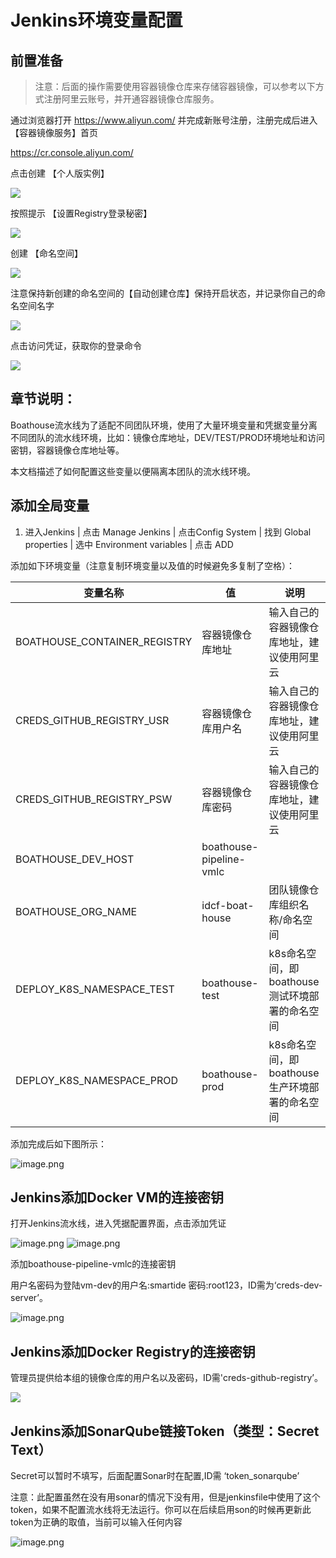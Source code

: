 # Jenkins环境变量配置

## 前置准备



> 注意：后面的操作需要使用容器镜像仓库来存储容器镜像，可以参考以下方式注册阿里云账号，并开通容器镜像仓库服务。

通过浏览器打开 https://www.aliyun.com/ 并完成新账号注册，注册完成后进入 【容器镜像服务】首页


https://cr.console.aliyun.com/

点击创建 【个人版实例】

![](images/20221028222918.png)  

按照提示 【设置Registry登录秘密】

![](images/20221028222931.png)  

创建 【命名空间】

![](images/20221028222944.png)  

注意保持新创建的命名空间的【自动创建仓库】保持开启状态，并记录你自己的命名空间名字

![](images/20221028223002.png)  

点击访问凭证，获取你的登录命令

![](images/20221028223030.png)  

## 章节说明：

Boathouse流水线为了适配不同团队环境，使用了大量环境变量和凭据变量分离不同团队的流水线环境，比如：镜像仓库地址，DEV/TEST/PROD环境地址和访问密钥，容器镜像仓库地址等。

本文档描述了如何配置这些变量以便隔离本团队的流水线环境。

## 添加全局变量

1. 进入Jenkins | 点击 Manage Jenkins | 点击Config System | 找到 Global properties | 选中 Environment variables | 点击 ADD

添加如下环境变量（注意复制环境变量以及值的时候避免多复制了空格）：


| 变量名称 | 值 | 说明  |
| ------------ | --------- | --------- |
| BOATHOUSE_CONTAINER_REGISTRY  | 容器镜像仓库地址 | 输入自己的容器镜像仓库地址，建议使用阿里云 |
| CREDS_GITHUB_REGISTRY_USR  | 容器镜像仓库用户名|输入自己的容器镜像仓库地址，建议使用阿里云 |
| CREDS_GITHUB_REGISTRY_PSW  | 容器镜像仓库密码| 输入自己的容器镜像仓库地址，建议使用阿里云 |
| BOATHOUSE_DEV_HOST  | boathouse-pipeline-vmlc  |
| BOATHOUSE_ORG_NAME | idcf-boat-house  | 团队镜像仓库组织名称/命名空间 |
| DEPLOY_K8S_NAMESPACE_TEST | boathouse-test | k8s命名空间，即boathouse测试环境部署的命名空间 |
| DEPLOY_K8S_NAMESPACE_PROD | boathouse-prod | k8s命名空间，即boathouse生产环境部署的命名空间 |


添加完成后如下图所示：

![image.png](images/jenkins-add-envs.png)

## Jenkins添加Docker VM的连接密钥

打开Jenkins流水线，进入凭据配置界面，点击添加凭证

![image.png](images/2021-10-14_9-13-09.png)
![image.png](images/2021-10-14_10-34-30.png)

添加boathouse-pipeline-vmlc的连接密钥

用户名密码为登陆vm-dev的用户名:smartide 密码:root123，ID需为‘creds-dev-server’。

![image.png](images/teamguide-cd-02.png)

## Jenkins添加Docker Registry的连接密钥

管理员提供给本组的镜像仓库的用户名以及密码，ID需'creds-github-registry’。

![](images/20221026173216.png)  

## Jenkins添加SonarQube链接Token（类型：Secret Text）

Secret可以暂时不填写，后面配置Sonar时在配置,ID需 ‘token_sonarqube’

注意：此配置虽然在没有用sonar的情况下没有用，但是jenkinsfile中使用了这个token，如果不配置流水线将无法运行。你可以在后续启用son的时候再更新此token为正确的取值，当前可以输入任何内容

![image.png](images/sonar01.png)
